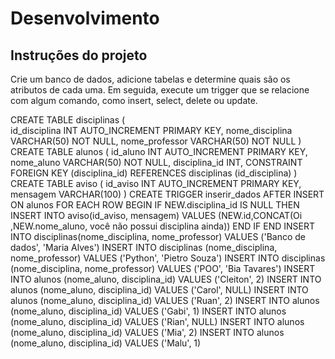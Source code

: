 # Desenvolvimento

## Instruções do projeto

Crie um banco de dados, adicione tabelas e determine quais são os atributos de cada uma. Em seguida, execute um trigger que se relacione com algum comando, como insert, select, delete ou update.



CREATE TABLE disciplinas (      <br/>
id_disciplina INT AUTO_INCREMENT PRIMARY KEY,
nome_disciplina VARCHAR(50) NOT NULL,
nome_professor VARCHAR(50) NOT NULL
)
CREATE TABLE alunos (
id_aluno INT AUTO_INCREMENT PRIMARY KEY,
nome_aluno VARCHAR(50) NOT NULL,
disciplina_id INT,
CONSTRAINT FOREIGN KEY (disciplina_id) REFERENCES disciplinas (id_disciplina)
)
CREATE TABLE aviso (
id_aviso INT AUTO_INCREMENT PRIMARY KEY,
mensagem VARCHAR(100)
)
CREATE TRIGGER inserir_dados
AFTER INSERT
ON alunos FOR EACH ROW
BEGIN
IF NEW.disciplina_id IS NULL THEN
INSERT INTO aviso(id_aviso, mensagem)
VALUES
(NEW.id,CONCAT(Oi ,NEW.nome_aluno, você não possui disciplina ainda))
END IF
END
INSERT INTO disciplinas(nome_disciplina, nome_professor) VALUES ('Banco de dados', 'Maria Alves')
INSERT INTO disciplinas (nome_disciplina, nome_professor) VALUES ('Python', 'Pietro Souza')
INSERT INTO disciplinas (nome_disciplina, nome_professor) VALUES ('POO', 'Bia Tavares')
INSERT INTO alunos (nome_aluno, disciplina_id) VALUES ('Cleiton', 2)
INSERT INTO alunos (nome_aluno, disciplina_id) VALUES ('Carol', NULL)
INSERT INTO alunos (nome_aluno, disciplina_id) VALUES ('Ruan', 2)
INSERT INTO alunos (nome_aluno, disciplina_id) VALUES ('Gabi', 1)
INSERT INTO alunos (nome_aluno, disciplina_id) VALUES ('Rian', NULL)
INSERT INTO alunos (nome_aluno, disciplina_id) VALUES ('Mia', 2)
INSERT INTO alunos (nome_aluno, disciplina_id) VALUES ('Malu', 1)
